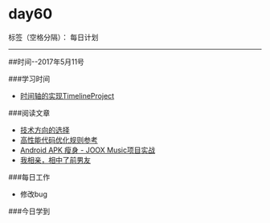 # day60

标签（空格分隔）： 每日计划

---
##时间--2017年5月11号

###学习时间<br>
* [时间轴的实现TimelineProject][1]

###阅读文章<br>
* [技术方向的选择][2]
* [高性能代码优化规则参考][3]
* [Android APK 瘦身 - JOOX Music项目实战][4]
* [我相亲，相中了前男友][5]

###每日工作<br>
* 修改bug

###今日学到<br>


  [1]: https://github.com/wuyinlei/TimelineProject
  [2]: https://mp.weixin.qq.com/s?__biz=MzAxMTEyOTQ5OQ==&mid=2650610851&idx=1&sn=3b0dacbc38d4595b0e49fd0f2835619f&chksm=834c7b57b43bf241658ffd403bd602a93f46abdddb07e75fb64efabe2f7baf371016c5881e1c#rd
  [3]: https://zhuanlan.zhihu.com/p/26768784
  [4]: https://mp.weixin.qq.com/s/9IGYG6hNKL1V7N_p16p2Hg
  [5]: http://www.jianshu.com/p/c2afe1921b3f